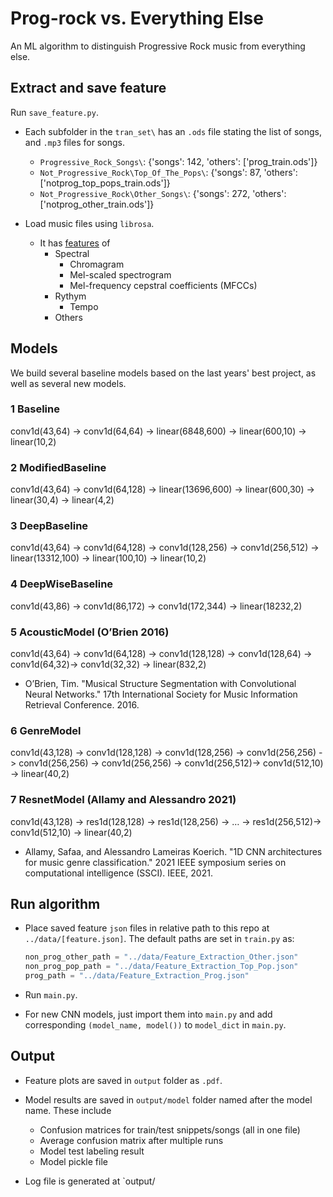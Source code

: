 # Prog-rock vs. Everything Else

An ML algorithm to distinguish Progressive Rock music from everything else.

## Extract and save feature

Run `save_feature.py`.

- Each subfolder in the `tran_set\` has an `.ods` file stating the list of songs, and `.mp3` files for songs.
    - `Progressive_Rock_Songs\`: {'songs': 142, 'others': ['prog_train.ods']}
    - `Not_Progressive_Rock\Top_Of_The_Pops\`: {'songs': 87, 'others': ['notprog_top_pops_train.ods']}
    - `Not_Progressive_Rock\Other_Songs\`: {'songs': 272, 'others': ['notprog_other_train.ods']}

- Load music files using `librosa`.
    - It has [features](https://librosa.org/doc/latest/feature.html) of 
        - Spectral
            - Chromagram
            - Mel-scaled spectrogram
            - Mel-frequency cepstral coefficients (MFCCs)
        - Rythym
            - Tempo
        - Others

## Models

We build several baseline models based on the last years' best project, as well as several new models.

### 1 Baseline
conv1d(43,64) -> conv1d(64,64) -> linear(6848,600) -> linear(600,10) -> linear(10,2)

### 2 ModifiedBaseline
conv1d(43,64) -> conv1d(64,128) -> linear(13696,600) -> linear(600,30) -> linear(30,4) -> linear(4,2)

### 3 DeepBaseline
conv1d(43,64) -> conv1d(64,128) -> conv1d(128,256) -> conv1d(256,512) -> linear(13312,100) -> linear(100,10) -> linear(10,2)

### 4 DeepWiseBaseline
conv1d(43,86) -> conv1d(86,172) -> conv1d(172,344) -> linear(18232,2)

### 5 AcousticModel (O’Brien 2016)
conv1d(43,64) -> conv1d(64,128) -> conv1d(128,128) -> conv1d(128,64) -> conv1d(64,32)-> conv1d(32,32) -> linear(832,2)
- O’Brien, Tim. "Musical Structure Segmentation with Convolutional Neural Networks." 17th International Society for Music Information Retrieval Conference. 2016.

### 6 GenreModel 
conv1d(43,128) -> conv1d(128,128) -> conv1d(128,256) -> conv1d(256,256) -> conv1d(256,256) -> conv1d(256,256) -> conv1d(256,512)-> conv1d(512,10) -> linear(40,2)

### 7 ResnetModel (Allamy and Alessandro 2021)
conv1d(43,128) -> res1d(128,128) -> res1d(128,256) -> … -> res1d(256,512)-> conv1d(512,10) -> linear(40,2)
- Allamy, Safaa, and Alessandro Lameiras Koerich. "1D CNN architectures for music genre classification." 2021 IEEE symposium series on computational intelligence (SSCI). IEEE, 2021.



## Run algorithm

- Place saved feature `json` files in relative path to this repo at `../data/[feature.json]`. The default paths are set in `train.py` as:
    ```python
    non_prog_other_path = "../data/Feature_Extraction_Other.json"
    non_prog_pop_path = "../data/Feature_Extraction_Top_Pop.json"
    prog_path = "../data/Feature_Extraction_Prog.json"
    ```

- Run `main.py`.

- For new CNN models, just import them into `main.py` and add corresponding `(model_name, model())` to `model_dict` in `main.py`.


## Output

- Feature plots are saved in `output` folder as `.pdf`.

- Model results are saved in `output/model` folder named after the model name. These include
    - Confusion matrices for train/test snippets/songs (all in one file)
    - Average confusion matrix after multiple runs
    - Model test labeling result
    - Model pickle file

- Log file is generated at `output/